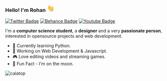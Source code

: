 ### Hello! I'm Rohan <img src="https://raw.githubusercontent.com/Calatop/Calatop/main/img/wave.gif" width="24px"> 

 [![Twitter Badge](https://img.shields.io/badge/-Twitter-1ca0f1?style=flat-square&color=242933&logo=twitter&logoColor=white&link=https://zenitsu.me/twitter)]( https://zenitsu.me/twitter) [![Behance Badge](https://img.shields.io/badge/-Behance-blue?style=flat-square&logo=behance&logoColor=white&color=242933&link=https://www.behance.net/calatop)](https://www.behance.net/calatop)  [![Youtube Badge](https://img.shields.io/badge/-Youtube-1ca0f1?style=flat-square&color=242933&logo=Youtube&logoColor=white&link=https://www.youtube.com/channel/UCIal5uyyIBPUFq5rLkhLqjg)]( https://zenitsu.me/youtube) 


I'm a **computer science student**, a **designer** and a very **passionate person**, interested in opensource projects and web development. 

- 🌱 Currently learning Python.
- 🚀 Working on Web Development & Javascript.
- 🎮 Love editing videos and streaming games.
- 🌙 Fun Fact - I'm on the moon.

<p align="left"> <img src="https://komarev.com/ghpvc/?username=calatop&label=%20views&color=242933&style=flat" alt="calatop" /> </p>

